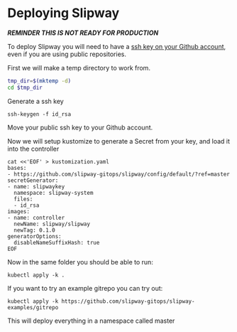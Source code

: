 # Deploying Slipway

***REMINDER THIS IS NOT READY FOR PRODUCTION***

To deploy Slipway you will need to have a
[ssh key on your Github account](https://help.github.com/en/github/authenticating-to-github/connecting-to-github-with-ssh),
even if you are using public repositories.

First we will make a temp directory to work from.

```bash
tmp_dir=$(mktemp -d)
cd $tmp_dir
```

Generate a ssh key
```
ssh-keygen -f id_rsa
```

Move your public ssh key to your Github account.

Now we will setup kustomize to generate a Secret from your key, and load it into the controller


```
cat <<'EOF' > kustomization.yaml
bases:
- https://github.com/slipway-gitops/slipway/config/default/?ref=master
secretGenerator:
- name: slipwaykey
  namespace: slipway-system
  files:
  - id_rsa
images:
- name: controller
  newName: slipway/slipway
  newTag: 0.1.0
generatorOptions:
  disableNameSuffixHash: true
EOF
```

Now in the same folder you should be able to run:
```
kubectl apply -k .
```

If you want to try an example gitrepo you can try out:
```
kubectl apply -k https://github.com/slipway-gitops/slipway-examples/gitrepo
```

This will deploy everything in a namespace called master


